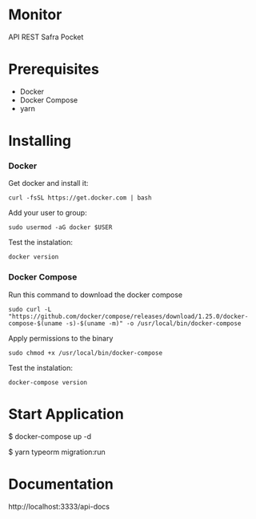# Monitor

API REST Safra Pocket

# Prerequisites

- Docker
- Docker Compose
- yarn

# Installing

### Docker

Get docker and install it:

```
curl -fsSL https://get.docker.com | bash
```

Add your user to group:

```
sudo usermod -aG docker $USER
```

Test the instalation:

```
docker version
```

### Docker Compose

Run this command to download the docker compose

```
sudo curl -L "https://github.com/docker/compose/releases/download/1.25.0/docker-compose-$(uname -s)-$(uname -m)" -o /usr/local/bin/docker-compose
```

Apply permissions to the binary

```
sudo chmod +x /usr/local/bin/docker-compose
```

Test the instalation:

```
docker-compose version
```

# Start Application 

$ docker-compose up -d

$ yarn typeorm migration:run

# Documentation

http://localhost:3333/api-docs

